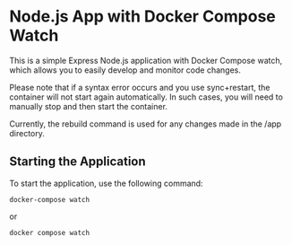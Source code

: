 # Node.js App with Docker Compose Watch

This is a simple Express Node.js application with Docker Compose watch, which allows you to easily develop and monitor code changes. 

Please note that if a syntax error occurs and you use sync+restart, the container will not start again automatically. In such cases, you will need to manually stop and then start the container.

Currently, the rebuild command is used for any changes made in the /app directory.

## Starting the Application

To start the application, use the following command:

```docker-compose watch```

or

```docker compose watch```
